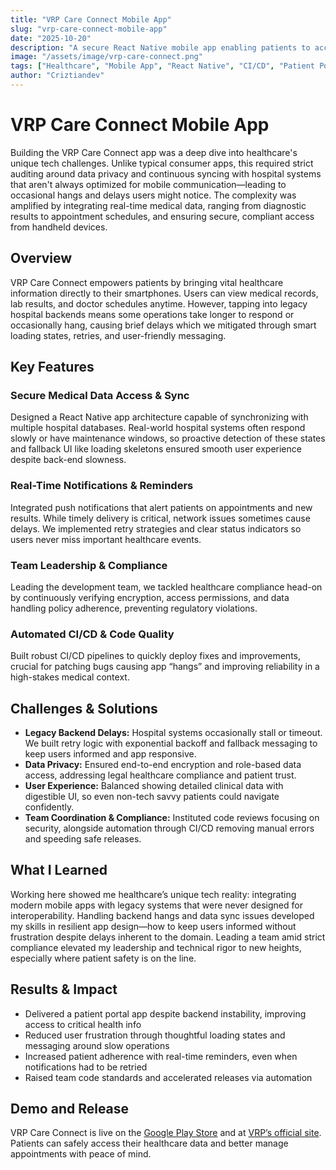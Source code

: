 ```yaml
---
title: "VRP Care Connect Mobile App"
slug: "vrp-care-connect-mobile-app"
date: "2025-10-20"
description: "A secure React Native mobile app enabling patients to access medical records, appointments, and lab results with real-time notifications and healthcare compliance."
image: "/assets/image/vrp-care-connect.png"
tags: ["Healthcare", "Mobile App", "React Native", "CI/CD", "Patient Portal"]
author: "Criztiandev"
---
```


# VRP Care Connect Mobile App

Building the VRP Care Connect app was a deep dive into healthcare's unique tech challenges. Unlike typical consumer apps, this required strict auditing around data privacy and continuous syncing with hospital systems that aren't always optimized for mobile communication—leading to occasional hangs and delays users might notice. The complexity was amplified by integrating real-time medical data, ranging from diagnostic results to appointment schedules, and ensuring secure, compliant access from handheld devices.

## Overview

VRP Care Connect empowers patients by bringing vital healthcare information directly to their smartphones. Users can view medical records, lab results, and doctor schedules anytime. However, tapping into legacy hospital backends means some operations take longer to respond or occasionally hang, causing brief delays which we mitigated through smart loading states, retries, and user-friendly messaging.

## Key Features

### Secure Medical Data Access & Sync

Designed a React Native app architecture capable of synchronizing with multiple hospital databases. Real-world hospital systems often respond slowly or have maintenance windows, so proactive detection of these states and fallback UI like loading skeletons ensured smooth user experience despite back-end slowness.

### Real-Time Notifications & Reminders

Integrated push notifications that alert patients on appointments and new results. While timely delivery is critical, network issues sometimes cause delays. We implemented retry strategies and clear status indicators so users never miss important healthcare events.

### Team Leadership & Compliance

Leading the development team, we tackled healthcare compliance head-on by continuously verifying encryption, access permissions, and data handling policy adherence, preventing regulatory violations.

### Automated CI/CD & Code Quality

Built robust CI/CD pipelines to quickly deploy fixes and improvements, crucial for patching bugs causing app “hangs” and improving reliability in a high-stakes medical context.

## Challenges & Solutions

- **Legacy Backend Delays:** Hospital systems occasionally stall or timeout. We built retry logic with exponential backoff and fallback messaging to keep users informed and app responsive.
- **Data Privacy:** Ensured end-to-end encryption and role-based data access, addressing legal healthcare compliance and patient trust.
- **User Experience:** Balanced showing detailed clinical data with digestible UI, so even non-tech savvy patients could navigate confidently.
- **Team Coordination & Compliance:** Instituted code reviews focusing on security, alongside automation through CI/CD removing manual errors and speeding safe releases.

## What I Learned

Working here showed me healthcare’s unique tech reality: integrating modern mobile apps with legacy systems that were never designed for interoperability. Handling backend hangs and data sync issues developed my skills in resilient app design—how to keep users informed without frustration despite delays inherent to the domain. Leading a team amid strict compliance elevated my leadership and technical rigor to new heights, especially where patient safety is on the line.

## Results & Impact

- Delivered a patient portal app despite backend instability, improving access to critical health info
- Reduced user frustration through thoughtful loading states and messaging around slow operations
- Increased patient adherence with real-time reminders, even when notifications had to be retried
- Raised team code standards and accelerated releases via automation

## Demo and Release

VRP Care Connect is live on the [Google Play Store](https://play.google.com/store/apps/details?id=com.trictech.vrp_care_connect_portal&hl=en) and at [VRP’s official site](https://www.vrp.com.ph/care-connect/). Patients can safely access their healthcare data and better manage appointments with peace of mind.
